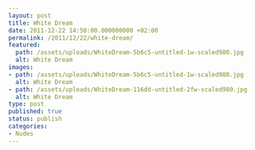 ```yaml
---
layout: post
title: White Dream
date: 2011-12-22 14:50:00.000000000 +02:00
permalink: /2011/12/22/white-dream/
featured:
  path: /assets/uploads/WhiteDream-5b6c5-untitled-1w-scaled980.jpg
  alt: White Dream
images:
- path: /assets/uploads/WhiteDream-5b6c5-untitled-1w-scaled980.jpg
  alt: White Dream
- path: /assets/uploads/WhiteDream-116dd-untitled-2fw-scaled980.jpg
  alt: White Dream
type: post
published: true
status: publish
categories:
- Nudes
---
```

